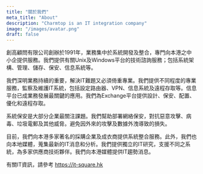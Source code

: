 ```yaml
---
title: "關於我們"
meta_title: "About"
description: "Charmtop is an IT integration company"
image: "/images/avatar.png"
draft: false
---
```


<!-- about content -->

創高顧問有限公司創辦於1991年，業務集中於系統開發及整合，專門向本港之中小企提供服務。我們提供有關Unix及Windows平台的技術諮詢服務；包括系統架構、管理、儲存、保安、信息系統等。

我們深明業務持續的重要，解決IT難題又必須倚重專業。我們提供不同程度的專業服務，監察及維護IT系統，包括設定路由器、VPN、信息系統及遠程存取等。信息平台已成業務發展最關鍵的應用。我們為Exchange平台提供設計、保安、配置、優化和遠程存取。

系統保安是大部分企業最關注課題。我們幫助部署網絡保安，對抗惡意攻擊、病毒、垃圾電郵及其他威脅。避免因外來的攻擊及數據外洩導致的損失。

目前，我們向本港多家著名的採購企業及成衣商提供系統整合服務。此外，我們也向本地媒體，蒐集最新的IT消息和分析。我們提供獨立的IT研究，支援不同之系統，為多家供應商技術夥伴。我們向本港媒體提供IT趨勢消息。

有關IT資訊，請參考
https://it-square.hk